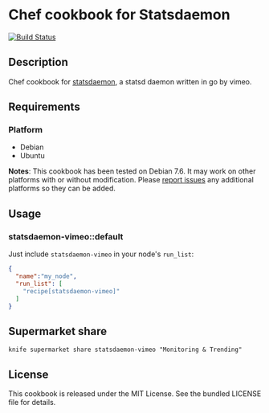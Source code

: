 # Chef cookbook for Statsdaemon

[![Build Status](https://travis-ci.org/odolbeau/cookbook-statsdaemon-vimeo.png)](https://travis-ci.org/odolbeau/cookbook-statsdaemon-vimeo)

## Description

Chef cookbook for [statsdaemon](https://github.com/vimeo/statsdaemon), a statsd
daemon written in go by vimeo.

## Requirements

### Platform

* Debian
* Ubuntu

**Notes**: This cookbook has been tested on Debian 7.6. It may work on other
platforms with or without modification. Please [report
issues](https://github.com/odolbeau/cookbook-statsdaemon-vimeo/issues) any
additional platforms so they can be added.

## Usage

### statsdaemon-vimeo::default

Just include `statsdaemon-vimeo` in your node's `run_list`:

```json
{
  "name":"my_node",
  "run_list": [
    "recipe[statsdaemon-vimeo]"
  ]
}
```

## Supermarket share

    knife supermarket share statsdaemon-vimeo "Monitoring & Trending"

## License

This cookbook is released under the MIT License. See the bundled LICENSE file
for details.
